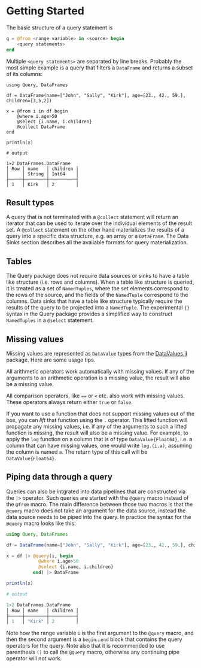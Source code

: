 # Getting Started

The basic structure of a query statement is

```julia
q = @from <range variable> in <source> begin
    <query statements>
end
```

Multiple `<query statements>` are separated by line breaks. Probably the most simple example is a query that filters a `DataFrame` and returns a subset of its columns:

```jldoctest
using Query, DataFrames

df = DataFrame(name=["John", "Sally", "Kirk"], age=[23., 42., 59.], children=[3,5,2])

x = @from i in df begin
    @where i.age>50
    @select {i.name, i.children}
    @collect DataFrame
end

println(x)

# output

1×2 DataFrames.DataFrame
│ Row │ name   │ children │
│     │ String │ Int64    │
├─────┼────────┼──────────┤
│ 1   │ Kirk   │ 2        │
```

## Result types

A query that is not terminated with a `@collect` statement will return an iterator that can be used to iterate over the individual elements of the result set. A `@collect` statement on the other hand materializes the results of a query into a specific data structure, e.g. an array or a `DataFrame`. The Data Sinks section describes all the available formats for query materialization.

## Tables

The Query package does not require data sources or sinks to have a table like structure (i.e. rows and columns). When a table like structure is queried, it is treated as a set of `NamedTuples`, where the set elements correspond to the rows of the source, and the fields of the `NamedTuple` correspond to the columns. Data sinks that have a table like structure typically require the results of the query to be projected into a `NamedTuple`. The experimental `{}` syntax in the Query package provides a simplified way to construct `NamedTuples` in a `@select` statement.

## Missing values

Missing values are represented as `DataValue` types from the
[DataValues.jl](https://github.com/queryverse/DataValues.jl) package.
Here are some usage tips.

All arithmetic operators work automatically with missing values.
If any of the arguments to an arithmetic operation is a missing value,
the result will also be a missing value.

All comparison operators, like `==` or `<` etc. also work with missing
values. These operators always return either `true` or `false`.

If you want to use a function that does not support missing values out
of the box, you can *lift* that function using the `.` operator. This
lifted function will propagate any missing values, i.e. if any of the
arguments to such a lifted function is missing, the result will also be
a missing value. For example, to apply the `log` function on a column
that is of type `DataValue{Float64}`, i.e. a column that can have
missing values, one would write `log.(i.a)`, assuming the column is named
`a`. The return type of this call will be `DataValue{Float64}`.

## Piping data through a query

Queries can also be intgrated into data pipelines that are constructed via
the `|>` operator. Such queries are started with the `@query` macro instead of
the `@from` macro. The main difference between those two macros is that the
`@query` macro does not take an argument for the data source, instead the
data source needs to be piped into the query. In practice the syntax for
the `@query` macro looks like this:
```julia
using Query, DataFrames

df = DataFrame(name=["John", "Sally", "Kirk"], age=[23., 42., 59.], children=[3,5,2])

x = df |> @query(i, begin
            @where i.age>50
            @select {i.name, i.children}
          end) |> DataFrame

println(x)

# output

1×2 DataFrames.DataFrame
│ Row │ name   │ children │
├─────┼────────┼──────────┤
│ 1   │ "Kirk" │ 2        │
```
Note how the range variable `i` is the first argument to the `@query` macro,
and then the second argument is a `begin`...`end` block that contains the
query operators for the query. Note also that it is recommended to use
parenthesis `()` to call the `@query` macro, otherwise any continuing pipe
operator will not work.
